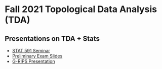 # Fall 2021 Topological Data Analysis (TDA)
## Presentations on TDA + Stats
- [STAT 591 Seminar](seminarF21/)
- [Preliminary Exam Slides](PrelimExamSlides/Prelim_slides.pdf)
- [G-RIPS Presentation](introTDA/)